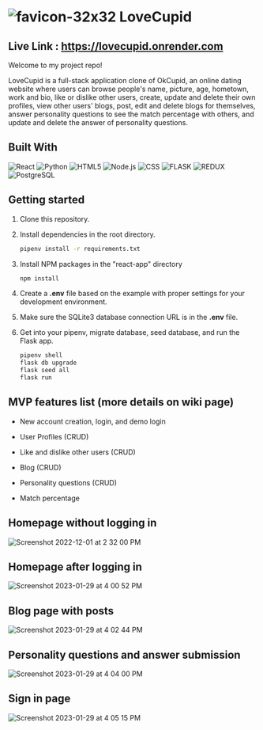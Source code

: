 # ![favicon-32x32](https://user-images.githubusercontent.com/98840063/205130192-98d58b81-ff13-428f-a337-18eb61fddf13.png)  LoveCupid

## Live Link : https://lovecupid.onrender.com

Welcome to my project repo!

LoveCupid is a full-stack application clone of OkCupid, an online dating website where users can browse people's name, picture, age, hometown, work and bio, like or dislike other users, create, update and delete their own profiles, view other users' blogs, post, edit and delete blogs for themselves, answer personality questions to see the match percentage with others, and update and delete the answer of personality questions.


## Built With
![React](https://img.shields.io/badge/React-20232A?style=for-the-badge&logo=react&logoColor=61DAFB)  ![Python](https://img.shields.io/badge/Python-FFD43B?style=for-the-badge&logo=python&logoColor=blue)   ![HTML5](https://img.shields.io/badge/HTML5-E34F26?style=for-the-badge&logo=html5&logoColor=white)    ![Node.js](https://img.shields.io/badge/Node.js-339933?style=for-the-badge&logo=nodedotjs&logoColor=white)   ![CSS](https://img.shields.io/badge/CSS3-1572B6?style=for-the-badge&logo=css3&logoColor=white)   ![FLASK](https://img.shields.io/badge/Flask-000000?style=for-the-badge&logo=flask&logoColor=white)   ![REDUX](https://img.shields.io/badge/Redux-593D88?style=for-the-badge&logo=redux&logoColor=white)   ![PostgreSQL](https://img.shields.io/badge/PostgreSQL-316192?style=for-the-badge&logo=postgresql&logoColor=white)

## Getting started

1. Clone this repository.

2. Install dependencies in the root directory.

      ```bash
      pipenv install -r requirements.txt
      ```
3. Install NPM packages in the "react-app" directory

      ```bash
      npm install
      ```
4. Create a **.env** file based on the example with proper settings for your development environment.

5. Make sure the SQLite3 database connection URL is in the **.env** file.

6. Get into your pipenv, migrate database, seed database, and run the Flask app.

   ```bash
   pipenv shell
   flask db upgrade
   flask seed all
   flask run
   ```
## MVP features list (more details on wiki page)
* New account creation, login, and demo login

* User Profiles (CRUD)

* Like and dislike other users (CRUD)
* Blog (CRUD)
* Personality questions (CRUD)
* Match percentage


## Homepage without logging in
![Screenshot 2022-12-01 at 2 32 00 PM](https://user-images.githubusercontent.com/98840063/205173112-8b41c4dd-86c1-44dc-98af-82fe6ff3d14d.png)

## Homepage after logging in
![Screenshot 2023-01-29 at 4 00 52 PM](https://user-images.githubusercontent.com/98840063/215363612-90428862-a7fd-4101-b457-79eb98ea6c28.png)

## Blog page with posts
![Screenshot 2023-01-29 at 4 02 44 PM](https://user-images.githubusercontent.com/98840063/215363723-1d3459e5-0f16-408e-a416-f26348f4dd0b.png)

## Personality questions and answer submission
![Screenshot 2023-01-29 at 4 04 00 PM](https://user-images.githubusercontent.com/98840063/215363790-02b6bb80-ef38-4602-95eb-42dfbdaf4a64.png)

## Sign in page
![Screenshot 2023-01-29 at 4 05 15 PM](https://user-images.githubusercontent.com/98840063/215363840-2651b39e-5c72-41a6-a4c2-bd88675d014c.png)
